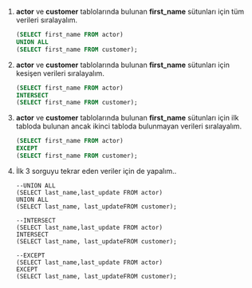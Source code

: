 1. **actor** ve **customer** tablolarında bulunan **first_name** sütunları için tüm verileri sıralayalım.

   ```sql
   (SELECT first_name FROM actor)
   UNION ALL
   (SELECT first_name FROM customer);
   ```

   

2. **actor** ve **customer** tablolarında bulunan **first_name** sütunları için kesişen verileri sıralayalım.

   ```sql
   (SELECT first_name FROM actor)
   INTERSECT
   (SELECT first_name FROM customer);
   ```

   

3. **actor** ve **customer** tablolarında bulunan **first_name** sütunları için ilk tabloda bulunan ancak ikinci tabloda bulunmayan verileri sıralayalım.

   ```sql
   (SELECT first_name FROM actor)
   EXCEPT
   (SELECT first_name FROM customer);
   ```

   

4. İlk 3 sorguyu tekrar eden veriler için de yapalım..

   ```sqlite
   --UNION ALL
   (SELECT last_name,last_update FROM actor)
   UNION ALL
   (SELECT last_name, last_updateFROM customer);
   
   --INTERSECT
   (SELECT last_name,last_update FROM actor)
   INTERSECT
   (SELECT last_name, last_updateFROM customer);
   
   --EXCEPT
   (SELECT last_name,last_update FROM actor)
   EXCEPT
   (SELECT last_name, last_updateFROM customer);
   ```

   